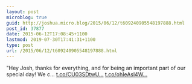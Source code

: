 ```yaml
---
layout: post
microblog: true
guid: http://joshua.micro.blog/2015/06/12/t609240905548197888.html
post_id: 37877
date: 2015-06-12T17:08:45+1100
lastmod: 2019-07-30T17:41:31+1100
type: post
url: /2015/06/12/t609240905548197888.html
---
```

"Hey Josh, thanks for everything, and for being an important part of our special day! We c… [t.co/CU03SDtwU...](http://t.co/CU03SDtwUf) [t.co/ohIeAsl4W...](http://t.co/ohIeAsl4WT)
